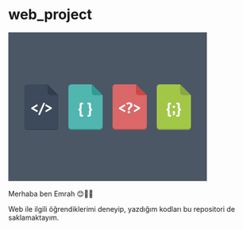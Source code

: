 # web_project

![](/images/webimage.jpg)

Merhaba ben Emrah 😊👋🏻

Web ile ilgili öğrendiklerimi deneyip, yazdığım kodları bu repositori de saklamaktayım.


